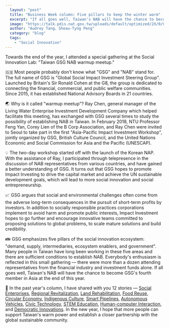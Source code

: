 ```yaml
---
  layout: "post"
  title: "Business Week column: Five pillars to keep the winter warm"
  excerpt: "If all goes well, Taiwan's NAB will have the chance to become GSG's fourth member in Asia at the end of this year."
  image: "https://talk.pdis.nat.gov.tw/uploads/default/optimized/2X/0/0eb95b1632fcac7b85a35f55c75fabbfa5a9f585_2_1332x1000.jpg"
  author: "Audrey Tang、Sheau-Tyng Peng"
  category: "blog"
  tags: 
    - "Social Innovation"
---
```


Towards the end of the year, I attended a special gathering at the Social Innovation Lab: "Taiwan GSG NAB warmup meetup."

🇬🇧 Most people probably don't know what "GSG" and "NAB" stand for. The full name of GSG is "Global Social Impact Investment Steering Group". Launched by Britain's Sir Ronald Cohen at the G8, the group is dedicated to connecting the financial, commercial, and public welfare communities. Since 2015, it has established National Advisory Boards in 21 countries.

🌏 Why is it called "warmup meetup"? Ray Chen, general manager of the Living Water Enterprise Investment Development Company which helped facilitate this meeting, has exchanged with GSG several times to study the possibility of establishing NAB in Taiwan. In February 2018, NTU Professor Feng Yan, Corey Lien  of the B Corp Association, and Ray Chen were invited to Seoul to take part in the first "Asia-Pacific Impact Investment Workshop", jointly organized by GSG, British Culture Council, and the United Nations Economic and Social Commission for Asia and the Pacific (UNESCAP).

💡 The two-day workshop started off with the launch of the Korean NAP. With the assistance of Ray, I participated through telepresence in the discussion of NAB representatives from various countries, and have gained a better understanding of GSG. It turns out that GSG hopes to promote Impact Investing to drive the capital market and achieve the UN sustainable development goals, which will lead to more social innovation and social entrepreneurship.

📈 GSG argues that social and environmental challenges often come from the adverse long-term consequences in the pursuit of short-term profits by investors. In addition to socially responsible practices corporations implement to avoid harm and promote public interests, Impact Investment hopes to go further and encourage innovative teams committed to proposing solutions to global problems, to scale mature solutions and build credibility.

👪 GSG emphasizes five pillars of the social innovation ecosystem: "demand, supply, intermediaries, ecosystem enablers, and government". Many people in Taiwan have long been working in these five areas and there are sufficient conditions to establish NAB. Everybody's enthusiasm is reflected in this small gathering — there were more than a dozen attending representatives from the financial industry and investment funds alone. If all goes well, Taiwan's NAB will have the chance to become GSG's fourth member in Asia at the end of this year. 

🙏 In the past year's column, I have shared with you 12 stories — [Social Enterprises](https://pdis.nat.gov.tw/en/blog/%E5%95%86%E5%91%A8%E5%B0%88%E6%AC%84-%E7%82%BA%E6%9C%89%E6%84%9B%E7%9A%84%E4%BA%BA-%E8%A7%A3%E6%B1%BA%E5%9B%B0%E9%9B%A3/), [Regional Revitalization](https://pdis.nat.gov.tw/en/blog/%E5%95%86%E5%91%A8%E5%B0%88%E6%AC%84-%E4%B8%8D%E8%A6%81%E8%87%89%E5%85%AC%E5%9C%92-%E7%9A%84%E8%83%8C%E5%BE%8C/), [Land Rehabilitation](https://pdis.nat.gov.tw/en/blog/%E5%95%86%E5%91%A8%E5%B0%88%E6%AC%84-%E4%BD%BF%E5%91%BD%E7%84%A1%E5%83%B9-%E5%95%86%E6%A9%9F%E7%84%A1%E9%99%90/), [Food Reuse](https://pdis.nat.gov.tw/en/blog/%E5%95%86%E5%91%A8%E5%B0%88%E6%AC%84-%E7%A4%BE%E6%9C%83%E5%89%B5%E6%96%B0-%E5%B8%B6%E5%8B%95%E6%B3%95%E8%A6%8F%E5%89%B5%E6%96%B0/), [Circular Economy](https://pdis.nat.gov.tw/en/blog/%E5%95%86%E5%91%A8%E5%B0%88%E6%AC%84-%E5%9C%A8%E5%9C%B0%E5%A4%A5%E4%BC%B4-%E5%85%B1%E5%89%B5%E4%BA%9E%E6%B4%B2%E6%9C%AA%E4%BE%86/), [Indigenous Culture](https://pdis.nat.gov.tw/en/blog/%E5%95%86%E5%91%A8%E5%B0%88%E6%AC%84-%E6%9C%A8%E9%B1%89%E8%91%89%E7%9A%84%E5%95%9F%E7%A4%BA/), [Smart Pipelines](https://pdis.nat.gov.tw/en/blog/%E5%95%86%E5%91%A8%E5%B0%88%E6%AC%84-AI-%E8%88%87%E8%80%81%E5%B8%AB%E5%82%85/), [Autonomous Vehicles](https://pdis.nat.gov.tw/en/blog/%E5%95%86%E5%91%A8%E5%B0%88%E6%AC%84-%E8%88%87%E7%84%A1%E4%BA%BA%E8%BB%8A%E5%85%B1%E8%88%9E/), [Civic Technology](https://pdis.nat.gov.tw/en/blog/%E5%95%86%E5%91%A8%E5%B0%88%E6%AC%84-%E6%B0%91%E4%B8%BB%E5%BE%9E%E8%AA%B0%E5%BE%97%E6%8C%87%E5%8D%97/), [STEM Education](https://pdis.nat.gov.tw/en/blog/%E5%95%86%E5%91%A8%E5%B0%88%E6%AC%84-%E6%99%82%E9%9B%A8%E4%B8%8D%E5%85%88-%E9%81%A9%E7%95%B6%E5%85%B6%E6%99%82/), [Human-computer Interaction](https://pdis.nat.gov.tw/en/blog/%E5%95%86%E5%91%A8%E5%B0%88%E6%AC%84-%E6%B0%B4%E5%9C%8B%E7%84%A1%E9%82%8A%E9%9A%9B-%E5%90%8C%E8%81%B2%E5%92%8C%E8%80%85%E5%A4%9A/), and [Democratic Innovations](https://pdis.nat.gov.tw/en/blog/%E5%95%86%E5%91%A8%E5%B0%88%E6%AC%84-%E6%B0%91%E4%B8%BB%E5%89%B5%E6%96%B0-%E9%96%8B%E6%BA%90%E6%B0%B8%E7%BA%8C/). In the new year, I hope that more people can support Taiwan's warm power and establish a closer partnership with the global sustainable community.
